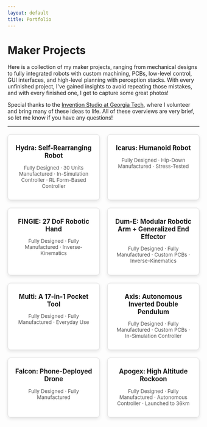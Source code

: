 ```yaml
---
layout: default
title: Portfolio
---
```


# Maker Projects

Here is a collection of my maker projects, ranging from mechanical designs to fully integrated robots with custom machining, PCBs, low-level control, GUI interfaces, and high-level planning with perception stacks. With every unfinished project, I've gained insights to avoid repeating those mistakes, and with every finished one, I get to capture some great photos! 

Special thanks to the [Invention Studio at Georgia Tech](https://inventionstudio.gatech.edu/), where I volunteer and bring many of these ideas to life. All of these overviews are very brief, so let me know if you have any questions!

---

<div class="portfolio-grid">
  <!-- Project 0 -->
  <div class="portfolio-card" onclick="toggleModal('modal0')">
    <h2>Hydra: Self-Rearranging Robot</h2>
    <p>Fully Designed &middot; 30 Units Manufactured &middot; In-Simulation Controller &middot; RL Form-Based Controller</p>
  </div>
  
  <!-- Project 1 -->
  <div class="portfolio-card" onclick="toggleModal('modal1')">
    <h2>Icarus: Humanoid Robot</h2>
    <p>Fully Designed &middot; Hip-Down Manufactured &middot; Stress-Tested</p>
  </div>

  <!-- Project 2 -->
  <div class="portfolio-card" onclick="toggleModal('modal2')">
    <h2>FINGIE: 27 DoF Robotic Hand</h2>
    <p>Fully Designed &middot; Fully Manufactured &middot; Inverse-Kinematics</p>
  </div>

  <!-- Project 3 -->
  <div class="portfolio-card" onclick="toggleModal('modal3')">
    <h2>Dum-E: Modular Robotic Arm + Generalized End Effector</h2>
    <p>Fully Designed &middot; Fully Manufactured &middot; Custom PCBs &middot; Inverse-Kinematics</p>
  </div>

  <!-- Project 4 -->
  <div class="portfolio-card" onclick="toggleModal('modal3.5')">
    <h2>Multi: A 17-in-1 Pocket Tool</h2>
    <p>Fully Designed &middot; Fully Manufactured &middot; Everyday Use</p>
  </div>

  <!-- Project 4 -->
  <div class="portfolio-card" onclick="toggleModal('modal4')">
    <h2>Axis: Autonomous Inverted Double Pendulum</h2>
    <p>Fully Designed &middot; Fully Manufactured &middot; Custom PCBs &middot; In-Simulation Controller</p>
  </div>

  <!-- Project 5 -->
  <div class="portfolio-card" onclick="toggleModal('modal5')">
    <h2>Falcon: Phone-Deployed Drone</h2>
    <p>Fully Designed &middot; Fully Manufactured</p>
  </div>

  <!-- Project 6 -->
  <div class="portfolio-card" onclick="toggleModal('modal6')">
    <h2>Apogex: High Altitude Rockoon</h2>
    <p>Fully Designed &middot; Fully Manufactured &middot; Autonomous Controller &middot; Launched to 36km</p>
  </div>
</div>

<!-- Modals -->
<div id="modal0" class="modal">
  <div class="modal-content">
    <button class="close-btn" onclick="toggleModal('modal0')">&times;</button>
    <h2>Hydra: Self-Rearranging Robot</h2>
    <div class="two-column">
      <div class="text-column">
        <h3>Motivation</h3>
        <p>Humans have shaped the world to suit our needs, creating a utilitarian environment we can inhabit. Anthropomorphic robotics, therefore, serves as a natural bridge to generalized robotics—capable of using the same tools and spaces, and thus performing the same tasks as we do. However, robotics has the potential to achieve much more. What if robots weren't constrained by form? What if they could navigate any conceivable space, grasp objects of any shape, and serve and manipulate any tool? Amorphic robotics opens up every niche in our world — offering possibilities beyond what evolution could provide.</p>
        <h3>Design Overview</h3>
        <p>All self-rearranging robots currently are prohibitively large, move very slowly, and have horribly insufficient control systems. I want to solve all of these problems. I decided to use <em>edges</em> and <em>nodes</em>. Nodes have four electromagnets which can be controlled, and edges can rotate, extend, and flex, with magnetic terminals on each side. This enables self-rearrangement and unrestricted movement. The mechanical and electrical design allows for sub-cm length of edges and 10mm width in each node-edge subsystem.</p>
      </div>
      <div class="image-column">
        <img src="images/hydra_render.png" alt="Hydra Render">
      </div>
    </div>
    <!-- Move "Some Challenges" section here -->
    <h3>Some Challenges</h3>
    <p>This project is ongoing, so not all of the challenges are known yet, but below are a few that caused me pain...</p>
    <ul>
      <li><strong>Permanent Magnets</strong>: Since the batteries are self-contained within the nodes (and also communicate power via pogo pin contact points to the edges), we want to minimize power usage. Thus, we don't want energy draw when the electromagnets are in contact (i.e. <em>on</em>). So, instead of traditional electromagnets which are on when current is sent through them, I had to use permanent magnets which are off when current is sent through them. Unfortunately, these do not exist for purchase in the size I need, so I manufactured them. To do this, I designed and manufactured a spooling mechanism and computed the solenoid dimensions to generate a specific holding force of the magnet. This necessary holding force was computed through stochastic guarantees on the cumulative force of lattice structures that the overall system could generate. This garauntee is quite cool as there is feedback between torque profiles in the motor, the weight of the motors, and the peak carrying weight of the magnets and their own weight so it turns into an optimization problem! <a href="images/method_doc.pdf" target="_blank">Document Describing Method</a></li>
      <li><strong>Position Control of Motors</strong>: The motors used are micro-DC motors which cost about $1 each with custom planetary gearboxes (for the motor responsible for rotation) and wormgear drives (for the motor responsible for extension/flexion) and unfortunately are too small to have any encoder setup that I could simply buy. As such, I had to use coin encoders (which only have an accuracy of 180 degrees) and embed them into the back-shaft inside the micro-DC motor. To do this, I had to reconstruct the shell of the motor, which required me to bend zinc sheets very precisely and mount the encoders as part of the body of the motor.</li>
      <li><strong>Parallelized Simulation</strong>: Previous attempts at large-scale self-reassembling robots generally used search algorithms and basic movement primitive structures. But, based on work at the AMBER Lab, I was curious about how we could reduce the high-dimensional decision space of this control system (since it has massive state spaces) using reinforcement learning (RL). I thus set up IsaacSim in a Dockerized container and hosted it on a virtual GPU (since I cannot afford the multi-thousand dollar price tag to buy one). I wrote custom physics for the attachment and reorganization of nodes and edges. I'm currently experimenting with different hierarchically stacked RL-based controllers.</li>
    </ul>
  </div>
</div>

<div id="modal1" class="modal">
  <div class="modal-content">
    <button class="close-btn" onclick="toggleModal('modal1')">&times;</button>
    <h2>Icarus: Humanoid Robot</h2>
    <!-- First section with text on the left and image on the right -->
    <div class="two-column">
      <div class="text-column">
        <h3>Challenges</h3>
        <p>You'll notice that I did not use the typical cylindrical motors to actuate the joints. This was due to cost - each of those (e.g. Unitree B1) are $8,000+ which are personally unaffordable. Instead, I decided to build in the motors to the skeletal structure of the robot. This posed a massive mechanical engineering challenge as parameterizing the model is now nearly impossible. I built an API that plugs into my Fusion 360 for this that draws on available dimensions from Servocity, where I sourced the motors. This enables parameterization of limb lengths so that I can optimize stress profiles in FEA in Fusion 360.</p>
        <h3>Objectives</h3>
        <p>A main objective that I gave myself for this project was to try to mimic the motion patterns of humanoid joints as closely as possible. A good example of this is the scapular motion, which does not follow a typical fixed radius arc. Instead, it moves approximately linearly until an inflection point at which it translates to an arc of approximately fixed radius. To mimic this, I used linear rails with linear bearings with pendulum-esque structures actuated by a central motor. On the linear rails, there are stiff springs. As the linear rail (attached to the shoulders) moves up the rail linearly, they quickly collide with the springs, which then translate the motion to an arc.</p>
        <p>Similarly, shoulder abduction (generally controlled by the supraspinatus and lateral middle deltoid muscles) is controlled by linear rails themselves actuated by in-line motors attached to the spine via universal joints, allowing for a full range of motion.</p>
      </div>
      <div class="image-column">
        <img src="images/human.PNG" alt="Icarus Render">
      </div>
    </div>
    <!-- Optimizations section in single column -->
    <h3>Optimizations</h3>
    <p>The entire assembly had to be low-cost. Because of the in-line motor design and the entirely custom gearboxes, it is able to be assembled at the cost of approximately $3,000. To achieve this, I had to design a Fusion 360 widget to automatically parameterize and generate crown gearboxes since I needed to translate axial motion from the motors, which is in-line with the joints, to a perpendicular motion while also controlling the exact torque profiles of the joints.</p>
    <p>The use of custom-coded widgets was especially useful because I was computing the necessary torque profiles of the different joints through walking simulation in MuJoCo. The walking dynamics were manually defined in the beginning after a long attempt using Pinocchio.</p>
    <!-- Manufacturing section -->
    <h3>Manufacturing</h3>
    <p>Due to budget constraints, I was only able to manufacture the hip-down parts. Below, I showcase one of the legs and the knee joint. All of the parts were manufactured from aluminum (a fastener for the ankle was steel due to shearing concerns) using a 5-axis CNC for 3D parts and a waterjet for the 2D parts.</p>
    <!-- Third set of side-by-side images -->
    <div class="small-image-row">
      <img src="images/gearbox.png" alt="Gearbox">
      <img src="images/leg.png" alt="Leg">
    </div>
    <!-- Stress-Test section -->
    <h3>Stress-Test</h3>
    <p>After simulating necessary joint torque values, I evaluated how well the manufactured joints matched. Compared to simulated values, the resulting torque profiles were nearly identical. Below is an interesting comparison to humanoid joint profiles, which the robotic joints universally outperformed.</p>
    <!-- Single full-width image -->
    <img src="images/stress_test.png" alt="Icarus Robot Close-up" class="centered-image">
  </div>
</div>


<div id="modal2" class="modal">
  <div class="modal-content">
    <button class="close-btn" onclick="toggleModal('modal2')">&times;</button>
    <h2>FINGIE: 27 DoF Robotic Hand</h2>
    <div class="medium-image-row">
        <img src="images/fingie1.png" alt="view1">
        <img src="images/fingie2.png" alt="view2">
    </div>
    <h3>Description</h3>
    <p>The goal of this project was to use creative manufacturing techniques and materials to biomechanically simulate anthropomorphic hand movements. Almost all prosthetics/robotic hands on the market are maximum of 10-13 DoF, this project aims to capture the full 27 DoF present in normal human hands.</p>
    <h3>Some Challenges</h3>
    <ul>
      <li><strong>Complex Joint Dynamics</strong>: There are so many complex dynamics in the human hand. Just squeeze your metacarpals together, that's not even generally considered a degree of motion but it is! The thumb is an absolute mess with how it interacts with the trapezium (still better than the mess of bones in the foot though)! So, it was relatively obvious from the start that simple joints using bearings, bushings, etc. would be pointless since half of the joints work in multiple dimensions simultaneously anyway. So, what I became interested in what flexible resin printing (all of the white in the renders above). This enables twisting, compression, extension, etc. of what could be considered ligaments and tendons. These were wrapped around the base and end of the metacarpals and bolted into place. They were also snap-fitted to the back of the fingers and act as the grip as well on the distal joints.</li>
      <li><strong>Long-Range Force Communication</strong>: We know from prosthetics that EMG measurements in the palm/hand are essentially non-existent and similarly anatomically we know that the muscles responsible for hand movement are almost entirely activated and contained within the forearm. Similarly, for this project, I housed the actuators which were simple servo motors with about 10kg/cm of torque with a custom spool attachment on top. These spools were wrapped with kevlar string and routed through holes in the hand to actuate different directions. An added benefit of the flexible resin prints is that inverse movement already occurs without active actuation, so the motors only need to actuate joints in one direction in general.</li>
      <li><strong>Abduction & Adduction of Phlanges</strong>: If I were to return to this project, I would custom manufacture gear boxes to fit inside of the palm and between the metacarpals to do much of the hand's actuation, but I did this project when I was less confident in my mechanical engineering, so I decided instead to deal with non-tendon-actuated movement by simply carving out an area in the phalanges in the fingers and inserting a micro-servo motor which then locks its arm via jointed bolt to the end of the metacarpals, and thus achieves direct drive of the abduction/adduction motion.</li>
    </ul>
    <h3>Where This Ended Up</h3>
    All of this project was manufactured back when was working on it, but it ended up failing because of the very low fidelity of control that I could exert on each joint. This was a combination of how I used tendons and flexible ligament structures in the design. I have given some thought to how I would redo this if I were to give it another go. Some thoughts are in this <a href="images/design_doc.pdf" target="_blank">design document</a>.
  </div>
</div>

<div id="modal3" class="modal">
  <div class="modal-content">
    <button class="close-btn" onclick="toggleModal('modal3')">&times;</button>
    <h2>Dum-E: Modular Robotic Arm & Generalized End Effector</h2>
    <div class="two-column">
      <div class="text-column">
        <h3>Description</h3>
        <p>My intention was to hang this robotic arm from the ceiling and have a large enough range of motion to reach any object in about a third of my dorm room. Due to size, utility requirements, etc. I had multiple goals</p>
        <ul>
          <li><strong>Modularity</strong>: Due to the number of joints, I designed all of them to share the same internal structure with differing mechanically parameterized outer diameters. </li>
          <li><strong>Generalized End Effector</strong>: I wanted the arm to be very multi-use and as such, I designed numerous different end effectors such as grippers, drills, electromagnetic holders, and a couple others. The end effector of the arm used a servo mechanism to lock the attached end effector into place and used pogo pins to communicate power and datastreams.</li>
          <li><strong>Inverse Kinematics</strong>: This was the first project that I attempted inverse kinematics for and largely succeeded. I used MuJoCo to produce a digital twin and update the positioning in real-time as the robotic arm moved.</li>
          <li><strong>Custom PCBs</strong>: I used a magnetically locking drawer in the base of the arm to house the Raspberry Pi 4B+ which acted as the central controller. Since there were so many joints in series and I couldn't fit dozens of wires in the housing of the arm, I designed and manufactured custom PCBs which used modbus commands to control each motor individually based on indices sent in the commands (this thus reduced the number of wires to a total of four).</li>
        </ul>
      </div>
      <div class="image-column">
        <img src="images/bodies1.png" alt="body Render">
      </div>
    </div>
    <h3>Modular Joint Design</h3>
    <div class="small-image-row">
        <img src="images/joint1.png" alt="view1">
        <img src="images/joint2.png" alt="view2">
    </div>
    <h3>Generalized End Effector Design</h3>
    <div class="small-image-row">
        <img src="images/endeffector1.png" alt="view1">
        <img src="images/endeffector2.png" alt="view2">
    </div>
  </div>
</div>

<div id="modal3.5" class="modal">
  <div class="modal-content">
    <button class="close-btn" onclick="toggleModal('modal3.5')">&times;</button>
    <h2>Multi: A 17-in-1 Pocket Tool</h2>
    <div class="two-column">
      <div class="text-column">
        <p>Completed in 2023. Description Coming Soon!</p>
      </div>
      <div class="image-column">
        <img src="images/tool.png" alt="Multitool">
      </div>
    </div>
  </div>
</div>

<div id="modal4" class="modal">
  <div class="modal-content">
    <button class="close-btn" onclick="toggleModal('modal4')">&times;</button>
    <h2>Axis: Autonomous Inverted Double Pendulum</h2>
    <img src="/assets/images/project4-large.jpg" alt="Axis Pendulum">
    <p>Completed in 2021. Description Coming Soon!</p>
  </div>
</div>

<div id="modal5" class="modal">
  <div class="modal-content">
    <button class="close-btn" onclick="toggleModal('modal5')">&times;</button>
    <h2>Falcon: Phone-Deployed Drone</h2>
    <div class="two-column">
      <div class="text-column">
        <p>Completed in 2021. Description Coming Soon!</p>
      </div>
      <div class="image-column">
        <img src="images/falcon.png" alt="Falcon Model">
      </div>
    </div>    
  </div>
</div>

<div id="modal6" class="modal">
  <div class="modal-content">
    <button class="close-btn" onclick="toggleModal('modal6')">&times;</button>
    <h2>Apogex: High Altitude Rockoon</h2>
    <p>Completed in 2020. Description Coming Soon!</p>
    <div class="centered-image">
        <img src="images/rocket.png" alt="view1">
    </div>
    <div class="small-image-row">
        <img src="images/launch.png" alt="view1">
        <img src="images/dog.png" alt="view2">
    </div>
    <div class="small-image-row">
        <img src="images/electronics.png" alt="view1">
        <img src="images/closeup.png" alt="view2">
    </div>
  </div>
</div>

<!-------------------------------------------- JS & Stylings -------------------------------------------->

<!-- JavaScript for Modal Toggle -->
<script>
  function toggleModal(modalId) {
    const modal = document.getElementById(modalId);
    if (modal) {
      const isVisible = modal.classList.contains("show-modal");
      modal.classList.toggle("show-modal", !isVisible);
      document.body.classList.toggle("modal-open", !isVisible);
    }
  }

  // Close modal when clicking outside of it
  window.addEventListener('click', function(event) {
    const modals = document.querySelectorAll('.modal');
    modals.forEach((modal) => {
      if (event.target === modal) {
        modal.classList.remove("show-modal");
        document.body.classList.remove("modal-open");
      }
    });
  });
</script>

<!-- CSS for the modal and portfolio grid -->
<!-- CSS for the modal and portfolio grid with fade-in/out effect and adjusted text sizes -->
<style>
  .centered-image {
    display: block;           /* Makes image act like a block-level element */
    margin: 0 auto;           /* Centers the image horizontally */
    width: 50%;               /* Sets image width to 50% of its container */
    max-width: 50%;          /* Ensures image does not exceed container width */
    height: auto;             /* Maintains the aspect ratio */
}

/* Modal Content Styling */
.modal-content {
    background-color: #fff;
    border-radius: 8px;
    padding: 20px;
    width: 80vw;
    height: auto;
    position: relative;
    text-align: left;
    overflow-y: auto;
    max-height: 80vh;
    box-sizing: border-box;
}

/* Two-Column Layout for First Section */
.two-column {
    display: grid;
    grid-template-columns: 1fr 1fr; /* Two equal-width columns */
    gap: 20px;
    margin-bottom: 20px;
}

.text-column {
    /* No additional alignment styling needed */
}

.image-column img {
    width: 100%; /* Make the image take up full width of the column */
    height: auto;
    border-radius: 4px;
}

/* Image Row Styling for other sections */
.image-row {
    display: flex;
    justify-content: space-between;
    gap: 10px;
    margin-bottom: 20px;
}

.image-row img {
    width: 48%;
    height: auto;
    border-radius: 4px;
}

.small-image-row {
    display: flex;
    justify-content: space-around;
    align-items: flex-start; /* Align images to the top of the row */
    gap: 10px;
    margin-bottom: 20px;
}

.small-image-row img {
    width: 48%; /* Scale these images to 48% of the container width */
    max-width: 20%; /* Prevent the image from exceeding its container */
    height: auto; /* Maintain aspect ratio */
    border-radius: 4px;
    object-fit: contain; /* Ensures aspect ratio is maintained without stretching */
}

.medium-image-row {
    display: flex;
    justify-content: center; /* Center the group horizontally */
    align-items: center; /* Center images of different heights vertically */
    gap: 10px;
    margin-bottom: 20px;
}

.medium-image-row img {
    width: 48%; /* Scale these images to 48% of the container width */
    max-width: 50%; /* Prevent the image from exceeding its container */
    height: auto; /* Maintain aspect ratio */
    border-radius: 4px;
    object-fit: contain; /* Ensures aspect ratio is maintained without stretching */
}


  /* Portfolio Grid */
  .portfolio-grid {
    display: grid;
    grid-template-columns: repeat(2, 1fr);
    gap: 20px;
    max-width: 100%;
    margin-top: 20px;
  }

  .portfolio-card {
    background-color: #ffffff;
    border: 1px solid #ddd;
    border-radius: 8px;
    box-shadow: 0 4px 8px rgba(0, 0, 0, 0.1);
    padding: 15px;
    text-align: center;
    transition: transform 0.2s;
    cursor: pointer;
    width: auto;
  }

  .portfolio-card:hover {
    transform: translateY(-5px);
  }

  .portfolio-card img {
    width: 100%;
    height: auto;
    border-radius: 4px;
    margin-bottom: 10px;
  }

  .portfolio-card h2 {
    font-size: 1.2em; /* Original font size for project titles */
    margin: 10px 0;
  }

  .portfolio-card p {
    font-size: 0.95em; /* Original font size for project descriptions */
    color: #555;
  }

  /* Modal Styles */
  .modal {
    display: flex;
    justify-content: center;
    align-items: center;
    position: fixed;
    top: 0;
    left: 0;
    width: 100vw;
    height: 100vh;
    background-color: rgba(0, 0, 0, 0.8);
    opacity: 0;
    visibility: hidden;
    transition: opacity 0.3s ease, visibility 0.3s ease;
    z-index: 1000;
  }

  .show-modal {
    opacity: 1;
    visibility: visible;
  }

  .show-modal .modal-content {
    transform: scale(1);
  }

  .modal-content img {
    width: 100%;
    height: auto;
    border-radius: 4px;
    margin-top: 10px;
  }

  .modal-content h2 {
    margin-top: 0;
  }

  .close-btn {
    position: absolute;
    top: 10px;
    right: 15px;
    font-size: 28px;
    color: #333;
    background: none;
    border: none;
    cursor: pointer;
    z-index: 10;
  }

  .modal-open {
    overflow: hidden;
  }
</style>
